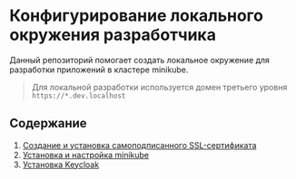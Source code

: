 # Конфигурирование локального окружения разработчика

Данный репозиторий помогает создать локальное окружение для разработки приложений в кластере minikube. 
> Для локальной разработки используется домен третьего уровня `https://*.dev.localhost`

## Содержание
1. [Создание и установка самоподписанного SSL-сертификата](SSL.md)
2. [Установка и настройка minikube](MINIKUBE.md)
3. [Установка Keycloak](SSO.md)
